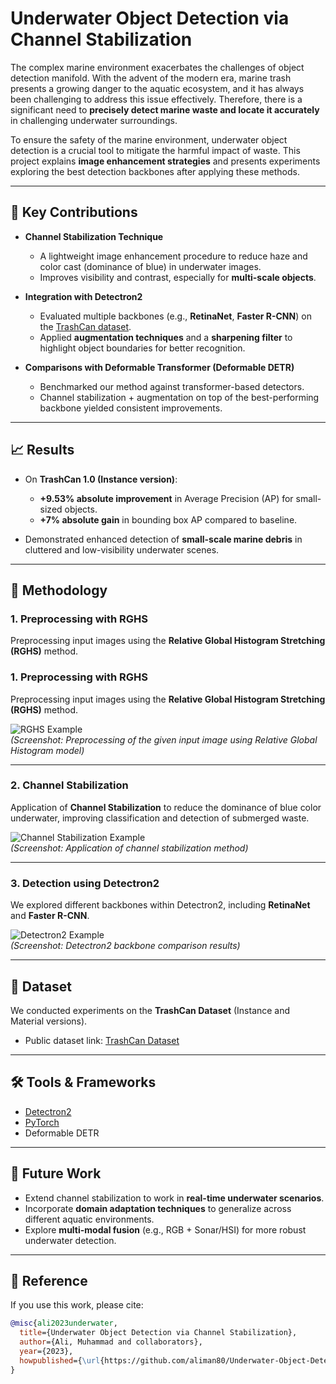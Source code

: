 # Underwater Object Detection via Channel Stabilization  

The complex marine environment exacerbates the challenges of object detection manifold. With the advent of the modern era, marine trash presents a growing danger to the aquatic ecosystem, and it has always been challenging to address this issue effectively. Therefore, there is a significant need to **precisely detect marine waste and locate it accurately** in challenging underwater surroundings.  

To ensure the safety of the marine environment, underwater object detection is a crucial tool to mitigate the harmful impact of waste. This project explains **image enhancement strategies** and presents experiments exploring the best detection backbones after applying these methods.  

---

## 🌊 Key Contributions  
- **Channel Stabilization Technique**  
  - A lightweight image enhancement procedure to reduce haze and color cast (dominance of blue) in underwater images.  
  - Improves visibility and contrast, especially for **multi-scale objects**.  

- **Integration with Detectron2**  
  - Evaluated multiple backbones (e.g., **RetinaNet**, **Faster R-CNN**) on the [TrashCan dataset](https://conservancy.umn.edu/handle/11299/216171).  
  - Applied **augmentation techniques** and a **sharpening filter** to highlight object boundaries for better recognition.  

- **Comparisons with Deformable Transformer (Deformable DETR)**  
  - Benchmarked our method against transformer-based detectors.  
  - Channel stabilization + augmentation on top of the best-performing backbone yielded consistent improvements.  

---

## 📈 Results  

- On **TrashCan 1.0 (Instance version)**:  
  - **+9.53% absolute improvement** in Average Precision (AP) for small-sized objects.  
  - **+7% absolute gain** in bounding box AP compared to baseline.  

- Demonstrated enhanced detection of **small-scale marine debris** in cluttered and low-visibility underwater scenes.  

---

## 🔧 Methodology  

### 1. Preprocessing with RGHS  
Preprocessing input images using the **Relative Global Histogram Stretching (RGHS)** method.  

### 1. Preprocessing with RGHS  
Preprocessing input images using the **Relative Global Histogram Stretching (RGHS)** method.  

![RGHS Example](https://user-images.githubusercontent.com/57188476/217282454-064a850b-547f-472f-a6be-3705045f3f07.png)  
*(Screenshot: Preprocessing of the given input image using Relative Global Histogram model)*  

---

### 2. Channel Stabilization  
Application of **Channel Stabilization** to reduce the dominance of blue color underwater, improving classification and detection of submerged waste.  

![Channel Stabilization Example](insert-your-image-path-here)  
*(Screenshot: Application of channel stabilization method)*  

---

### 3. Detection using Detectron2  
We explored different backbones within Detectron2, including **RetinaNet** and **Faster R-CNN**.  

![Detectron2 Example](insert-your-image-path-here)  
*(Screenshot: Detectron2 backbone comparison results)*  

---

## 📂 Dataset  
We conducted experiments on the **TrashCan Dataset** (Instance and Material versions).  
- Public dataset link: [TrashCan Dataset](https://conservancy.umn.edu/handle/11299/216171)  

---

## 🛠️ Tools & Frameworks  
- [Detectron2](https://github.com/facebookresearch/detectron2)  
- [PyTorch](https://pytorch.org/)  
- Deformable DETR  

---

## 🚀 Future Work  
- Extend channel stabilization to work in **real-time underwater scenarios**.  
- Incorporate **domain adaptation techniques** to generalize across different aquatic environments.  
- Explore **multi-modal fusion** (e.g., RGB + Sonar/HSI) for more robust underwater detection.  

---

## 📜 Reference  
If you use this work, please cite:  

```bibtex
@misc{ali2023underwater,
  title={Underwater Object Detection via Channel Stabilization},
  author={Ali, Muhammad and collaborators},
  year={2023},
  howpublished={\url{https://github.com/aliman80/Underwater-Object-Detection-via-Channel-Stabilization}}
}
